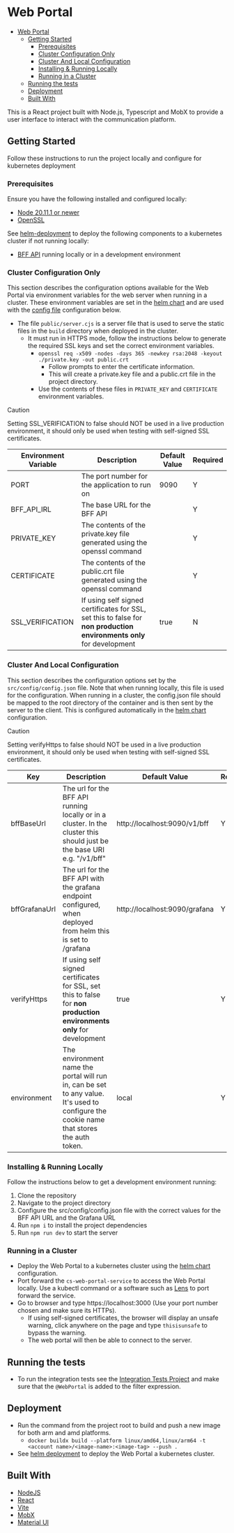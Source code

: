 # Web Portal

<!-- TOC -->
* [Web Portal](#web-portal)
  * [Getting Started](#getting-started)
    * [Prerequisites](#prerequisites)
    * [Cluster Configuration Only](#cluster-configuration-only)
    * [Cluster And Local Configuration](#cluster-and-local-configuration)
    * [Installing & Running Locally](#installing--running-locally)
    * [Running in a Cluster](#running-in-a-cluster)
  * [Running the tests](#running-the-tests)
  * [Deployment](#deployment)
  * [Built With](#built-with)
<!-- TOC -->

This is a React project built with Node.js, Typescript and MobX to provide a user interface to interact with the communication platform.


## Getting Started

Follow these instructions to run the project locally and configure for kubernetes deployment

### Prerequisites

Ensure you have the following installed and configured locally:

- [Node 20.11.1 or newer](https://nodejs.org/en)
- [OpenSSL](https://www.openssl.org/)

See [helm-deployment](../deployment/helm) to deploy the following components to a kubernetes cluster if not running locally:
- [BFF API](../web-portal-bff) running locally or in a development environment



### Cluster Configuration Only

This section describes the configuration options available for the Web Portal via environment variables for the web server when running in a cluster. These environment variables are set in the [helm chart](../deployment/helm) and are used with the [config file](#cluster-and-local-configuration) configuration below.
- The file `public/server.cjs` is a server file that is used to serve the static files in the `build` directory when deployed in the cluster.
  - It must run in HTTPS mode, follow the instructions below to generate the required SSL keys and set the correct environment variables.
    - `openssl req -x509 -nodes -days 365 -newkey rsa:2048 -keyout ./private.key -out public.crt`
        - Follow prompts to enter the certificate information.
        - This will create a private.key file and a public.crt file in the project directory.
    - Use the contents of these files in `PRIVATE_KEY` and `CERTIFICATE` environment variables.

> [!CAUTION]
> Setting SSL_VERIFICATION to false should NOT be used in a live production environment, it should only be used when testing with self-signed SSL certificates.

| Environment Variable  | Description                                                                                                                          | Default Value                       | Required |
|-----------------------|--------------------------------------------------------------------------------------------------------------------------------------|-------------------------------------|----------|
| PORT                  | The port number for the application to run on                                                                                        | 9090                                | Y        |
| BFF_API_IRL           | The base URL for the BFF API                                                                                                         |                                     | Y        |
| PRIVATE_KEY           | The contents of the private.key file generated using the openssl command                                                             |                                     | Y        |
| CERTIFICATE           | The contents of the public.crt file generated using the openssl command                                                              |                                     | Y        |
| SSL_VERIFICATION      | If using self signed certificates for SSL, set this to false for **non production environments only** for development                | true                                | N        |


### Cluster And Local Configuration
This section describes the configuration options set by the `src/config/config.json` file. Note that when running locally, this file is used for the configuration. When running in a cluster, the config.json file should be mapped to the root directory of the container and is then sent by the server to the client. This is configured automatically in the [helm chart](../deployment/helm) configuration.

> [!CAUTION]
> Setting verifyHttps to false should NOT be used in a live production environment, it should only be used when testing with self-signed SSL certificates.

| Key              | Description                                                                                                                              | Default Value                 | Required |
|------------------|------------------------------------------------------------------------------------------------------------------------------------------|-------------------------------|----------|
| bffBaseUrl       | The url for the BFF API running locally or in a cluster. In the cluster this should just be the base URI e.g. "/v1/bff"                  | http://localhost:9090/v1/bff  | Y        |
| bffGrafanaUrl    | The url for the BFF API with the grafana endpoint configured, when deployed from helm this is set to /grafana                            | http://localhost:9090/grafana | Y        |
| verifyHttps      | If using self signed certificates for SSL, set this to false for **non production environments only** for development                    | true                          | Y        |
| environment      | The environment name the portal will run in, can be set to any value. It's used to configure the cookie name that stores the auth token. | local                         | Y        |


### Installing & Running Locally

Follow the instructions below to get a development environment running:

1. Clone the repository
2. Navigate to the project directory
3. Configure the src/config/config.json file with the correct values for the BFF API URL and the Grafana URL
4. Run `npm i` to install the project dependencies
5. Run `npm run dev` to start the server

### Running in a Cluster
- Deploy the Web Portal to a kubernetes cluster using the [helm chart](../deployment/helm) configuration.
- Port forward the `cs-web-portal-service` to access the Web Portal locally. Use a kubectl command or a software such as [Lens](https://k8slens.dev/) to port forward the service.
- Go to browser and type https://localhost:3000 (Use your port number chosen and make sure its HTTPs).
  - If using self-signed certificates, the browser will display an unsafe warning, click anywhere on the page and type `thisisunsafe` to bypass the warning.
  - The web portal will then be able to connect to the server.
  
## Running the tests

- To run the integration tests see the [Integration Tests Project](../integration-tests)
  and make sure that the `@WebPortal` is added to the filter expression.

## Deployment

- Run the command from the project root to build and push a new image for both arm and amd platforms.
    - `docker buildx build --platform linux/amd64,linux/arm64 -t <account name>/<image-name>:<image-tag> --push .`
- See [helm deployment](../deployment/helm) to deploy the Web Portal a kubernetes cluster.



## Built With
- [NodeJS](https://nodejs.org/en)
- [React](https://react.dev/)
- [Vite](https://vitejs.dev/)
- [MobX](https://mobx.js.org/README.html)
- [Material UI](https://material-ui.com/)

